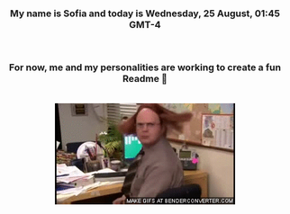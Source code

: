 


<div align="center">
<h3 >My name is Sofia and today is Wednesday, 25 August, 01:45 GMT-4</h3><br>
<h3 >For now, me and my personalities are working to create a fun Readme 👋
</h3><br>
<img src='img/dwight.gif' alt='working...'/>
</div>
